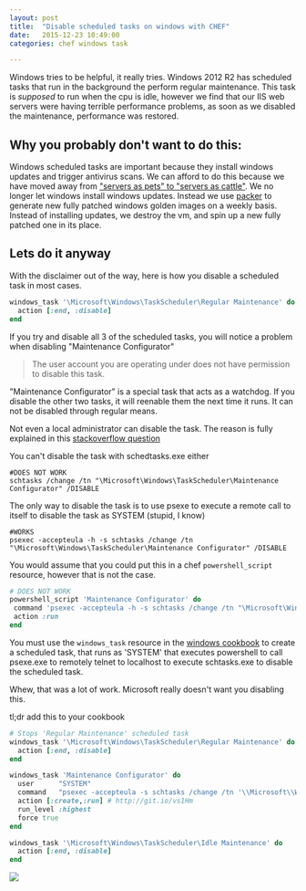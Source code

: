 ```yaml
---
layout: post
title:  "Disable scheduled tasks on windows with CHEF"
date:   2015-12-23 10:49:00
categories: chef windows task  

---
```


Windows tries to be helpful, it really tries. Windows 2012 R2 has scheduled tasks that run in the background the perform regular maintenance. This task is *supposed* to run when the cpu is idle, however we find that our IIS web servers were having terrible performance problems, as soon as we disabled the maintenance, performance was restored. 


## Why you probably don't want to do this: 
 
 Windows scheduled tasks are important because they install windows updates and trigger antivirus scans. We can afford to do this because we have moved away from ["servers as pets" to "servers as cattle"](http://www.slideshare.net/randybias/pets-vs-cattle-the-elastic-cloud-story). We no longer let windows install windows updates. Instead we use [packer](https://www.packer.io/) to generate new fully patched windows golden images on a weekly basis. Instead of installing updates, we destroy the vm, and spin up a new fully patched one in its place. 
 
## Lets do it anyway

With the disclaimer out of the way, here is how you disable a scheduled task in most cases. 

```ruby
windows_task '\Microsoft\Windows\TaskScheduler\Regular Maintenance' do
  action [:end, :disable]
end
```

If you try and disable all 3 of the scheduled tasks, you will notice a problem when disabling "Maintenance Configurator"

> The user account you are operating under does not have permission to disable this task. 

"Maintenance Configurator" is a special task that acts as a watchdog. If you disable the other two tasks, it will reenable them the next time it runs. It can not be disabled through regular means. 

Not even a local administrator can disable the task. The reason is fully explained in this [stackoverflow question](http://superuser.com/questions/497500/disable-automatic-maintenance-in-windows-8)

You can't disable the task with schedtasks.exe either

    #DOES NOT WORK
    schtasks /change /tn "\Microsoft\Windows\TaskScheduler\Maintenance Configurator" /DISABLE
    
The only way to disable the task is to use psexe to execute a remote call to itself to disable the task as SYSTEM (stupid, I know)

    #WORKS
    psexec -accepteula -h -s schtasks /change /tn "\Microsoft\Windows\TaskScheduler\Maintenance Configurator" /DISABLE
    

You would assume that you could put this in a chef `powershell_script` resource, however that is not the case. 

```ruby
# DOES NOT WORK
powershell_script 'Maintenance Configurator' do
 command 'psexec -accepteula -h -s schtasks /change /tn "\Microsoft\Windows\TaskScheduler\Maintenance Configurator" /DISABLE'
 action :run
end
```

You must use the `windows_task` resource in the [windows cookbook](https://github.com/chef-cookbooks/windows#windows_task) to create a scheduled task, that runs as 'SYSTEM' that executes powershell to call psexe.exe to remotely telnet to localhost to execute schtasks.exe to disable the scheduled task. 

Whew, that was a lot of work. Microsoft really doesn't want you disabling this. 


tl;dr add this to your cookbook

```ruby
# Stops 'Regular Maintenance' scheduled task
windows_task '\Microsoft\Windows\TaskScheduler\Regular Maintenance' do
  action [:end, :disable]
end

windows_task 'Maintenance Configurator' do
  user      "SYSTEM"
  command   "psexec -accepteula -s schtasks /change /tn '\\Microsoft\\Windows\\TaskScheduler\\Maintenance Configurator' /DISABLE"
  action [:create,:run] # http://git.io/vs1Hm
  run_level :highest
  force true
end

windows_task '\Microsoft\Windows\TaskScheduler\Idle Maintenance' do
  action [:end, :disable]
end
```

![](https://www.dropbox.com/s/ul16m4qvsr98975/Screenshot%202015-12-23%2010.57.18.png?dl=1)
